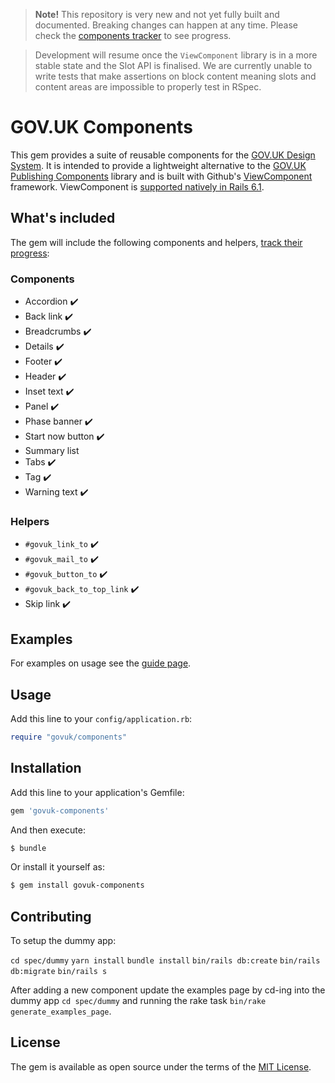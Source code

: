 > **Note!** This repository is very new and not yet fully built and documented. Breaking changes can happen at any time. Please check the [components tracker](https://github.com/DFE-Digital/govuk-components/issues/18) to see progress.

> Development will resume once the `ViewComponent` library is in a more stable state and the Slot API is finalised. We are currently unable to write tests that make assertions on block content meaning slots and content areas are impossible to properly test in RSpec.

# GOV.UK Components

This gem provides a suite of reusable components for the [GOV.UK Design System](https://design-system.service.gov.uk/). It is intended to provide a lightweight alternative to the [GOV.UK Publishing Components](https://github.com/alphagov/govuk_publishing_components) library and is built with Github's [ViewComponent](https://github.com/github/view_component) framework.  ViewComponent is [supported natively in Rails 6.1](https://edgeguides.rubyonrails.org/layouts_and_rendering.html#rendering-objects).

## What's included

The gem will include the following components and helpers, [track their progress](https://github.com/DFE-Digital/govuk-components/issues/18):

### Components

* Accordion ✔️
* Back link ✔️
* Breadcrumbs ✔️
* Details ✔️
* Footer ✔️
* Header ✔️
* Inset text ✔️
* Panel ✔️
* Phase banner ✔️
* Start now button ✔️
* Summary list
* Tabs ✔️
* Tag ✔️
* Warning text ✔️

### Helpers

* `#govuk_link_to` ✔️
* `#govuk_mail_to` ✔️
* `#govuk_button_to` ✔️
* `#govuk_back_to_top_link` ✔️
* Skip link ✔️

## Examples

For examples on usage see the [guide page](https://dfe-digital.github.io/govuk-components/).

## Usage

Add this line to your `config/application.rb`:

```ruby
require "govuk/components"
```

## Installation

Add this line to your application's Gemfile:

```ruby
gem 'govuk-components'
```

And then execute:
```bash
$ bundle
```

Or install it yourself as:
```bash
$ gem install govuk-components
```

## Contributing

To setup the dummy app:

`cd spec/dummy`
`yarn install`
`bundle install`
`bin/rails db:create`
`bin/rails db:migrate`
`bin/rails s`

After adding a new component update the examples page by cd-ing into the dummy app `cd spec/dummy` and running the rake task `bin/rake generate_examples_page`.

## License

The gem is available as open source under the terms of the [MIT License](https://opensource.org/licenses/MIT).
